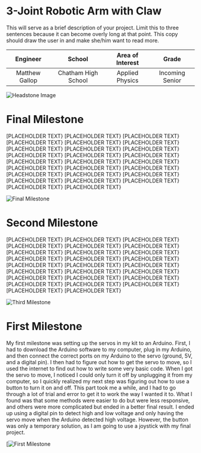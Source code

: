 ﻿# 3-Joint Robotic Arm with Claw
This will serve as a brief description of your project. Limit this to three sentences because it can become overly long at that point. This copy should draw the user in and make she/him want to read more.

| **Engineer** | **School** | **Area of Interest** | **Grade** |
|:--:|:--:|:--:|:--:|
| Matthew Gallop | Chatham High School | Applied Physics | Incoming Senior

![Headstone Image](https://cdn-a.william-reed.com/var/wrbm_gb_food_pharma/storage/images/9/2/8/5/235829-6-eng-GB/Feed-Test-SIC-Feed-20142_news_large.jpg)
  
# Final Milestone
[PLACEHOLDER TEXT} [PLACEHOLDER TEXT} [PLACEHOLDER TEXT} [PLACEHOLDER TEXT} [PLACEHOLDER TEXT} [PLACEHOLDER TEXT} [PLACEHOLDER TEXT} [PLACEHOLDER TEXT} [PLACEHOLDER TEXT} [PLACEHOLDER TEXT} [PLACEHOLDER TEXT} [PLACEHOLDER TEXT} [PLACEHOLDER TEXT} [PLACEHOLDER TEXT} [PLACEHOLDER TEXT} [PLACEHOLDER TEXT} [PLACEHOLDER TEXT} [PLACEHOLDER TEXT} [PLACEHOLDER TEXT} [PLACEHOLDER TEXT} [PLACEHOLDER TEXT} [PLACEHOLDER TEXT} [PLACEHOLDER TEXT} [PLACEHOLDER TEXT} [PLACEHOLDER TEXT} [PLACEHOLDER TEXT}

![Final Milestone](https://cdn-a.william-reed.com/var/wrbm_gb_food_pharma/storage/images/9/2/8/5/235829-6-eng-GB/Feed-Test-SIC-Feed-20142_news_large.jpg)

# Second Milestone
[PLACEHOLDER TEXT} [PLACEHOLDER TEXT} [PLACEHOLDER TEXT} [PLACEHOLDER TEXT} [PLACEHOLDER TEXT} [PLACEHOLDER TEXT} [PLACEHOLDER TEXT} [PLACEHOLDER TEXT} [PLACEHOLDER TEXT} [PLACEHOLDER TEXT} [PLACEHOLDER TEXT} [PLACEHOLDER TEXT} [PLACEHOLDER TEXT} [PLACEHOLDER TEXT} [PLACEHOLDER TEXT} [PLACEHOLDER TEXT} [PLACEHOLDER TEXT} [PLACEHOLDER TEXT} [PLACEHOLDER TEXT} [PLACEHOLDER TEXT} [PLACEHOLDER TEXT} [PLACEHOLDER TEXT} [PLACEHOLDER TEXT} [PLACEHOLDER TEXT} [PLACEHOLDER TEXT} [PLACEHOLDER TEXT}

![Third Milestone](https://cdn-a.william-reed.com/var/wrbm_gb_food_pharma/storage/images/9/2/8/5/235829-6-eng-GB/Feed-Test-SIC-Feed-20142_news_large.jpg)
# First Milestone
  
My first milestone was setting up the servos in my kit to an Arduino. First, I had to download the Arduino software to my computer, plug in my Arduino, and then connect the correct ports on my Arduino to the servo (ground, 5V, and a digital pin). I then had to figure out how to get the servo to move, so I used the internet to find out how to write some very basic code. When I got the servo to move, I noticed I could only turn it off by unplugging it from my computer, so I quickly realized my next step was figuring out how to use a button to turn it on and off. This part took me a while, and I had to go through a lot of trial and error to get it to work the way I wanted it to. What I found was that some methods were easier to do but were less responsive, and others were more complicated but ended in a better final result. I ended up using a digital pin to detect high and low voltage and only having the servo move when the Arduino detected high voltage. However, the button was only a temporary solution, as I am going to use a joystick with my final project.


[![First Milestone](https://cdn-a.william-reed.com/var/wrbm_gb_food_pharma/storage/images/9/2/8/5/235829-6-eng-GB/Feed-Test-SIC-Feed-20142_news_large.jpg)
